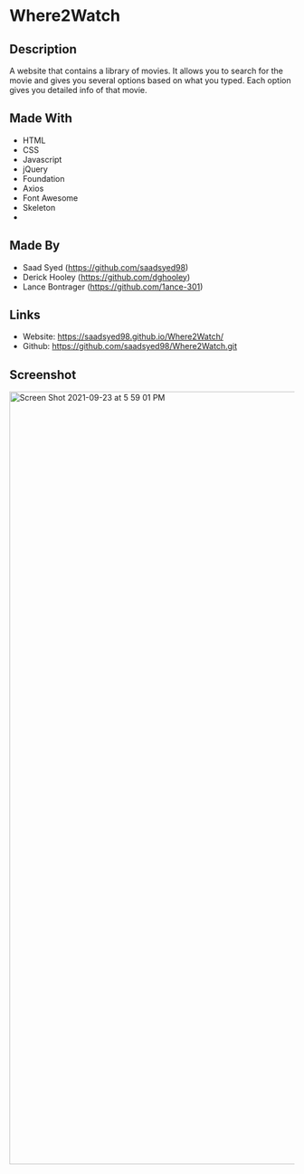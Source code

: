 # Where2Watch

## Description
A website that contains a library of movies. It allows you to search for the movie and gives you several options based on what you typed. Each option gives you detailed info of that movie.

## Made With
- HTML
- CSS
- Javascript
- jQuery
- Foundation
- Axios
- Font Awesome
- Skeleton
- 

## Made By
- Saad Syed (https://github.com/saadsyed98)
- Derick Hooley (https://github.com/dghooley)
- Lance Bontrager (https://github.com/1ance-301)

## Links
- Website: https://saadsyed98.github.io/Where2Watch/
- Github: https://github.com/saadsyed98/Where2Watch.git

## Screenshot
<img width="1367" alt="Screen Shot 2021-09-23 at 5 59 01 PM" src="https://user-images.githubusercontent.com/87950314/134589787-adcbe0c5-63f9-48f9-a161-c6ad3cc2dbdf.png">
